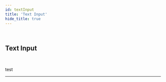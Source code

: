 ```yaml
---
id: textInput
title: 'Text Input'
hide_title: true
---
```


<br />

<div class="clearfix">
    <div class="column-left" style={{width: '7%'}}>
        <div class="textInputComponentSVG"></div>
    </div>
    <div class="column-right" style={{width: '93%'}}>
        <h2 style={{color:'#B174E5',margin:'0'}}>Text Input</h2>
    </div>
</div>



<br />

test 


---